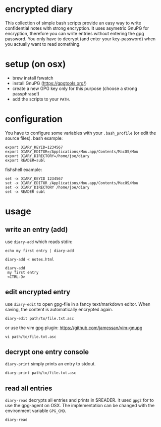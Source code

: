 # encrypted diary 
This collection of simple bash scripts provide an easy way to write  confidential notes with strong encryption. It uses asymetric GnuPG for encryption,  therefore you can write entries without entering the gpg password. You only have to decrypt (and enter your key-password) when you actually want to read something. 


# setup (on osx)
 * brew install fswatch 
 * install GnuPG  (https://gpgtools.org/)
 * create a new GPG key only for this purpose (choose a strong passphrase!)
 * add the scripts to your `PATH`. 

# configuration 
You have to configure some variables with your ``.bash_profile`` (or edit the source files). bash example: 

    export DIARY_KEYID=1234567
    export DIARY_EDITOR=/Applications/Mou.app/Contents/MacOS/Mou
    export DIARY_DIRECTORY=/home/joe/diary
    export READER=subl

fishshell example:

    set -x DIARY_KEYID 1234567
    set -x DIARY_EDITOR /Applications/Mou.app/Contents/MacOS/Mou
    set -x DIARY_DIRECTORY /home/joe/diary
    set -x READER subl

# usage 
## write an entry (add)
use ``diary-add`` which reads stdin: 

    echo my first entry | diary-add

    diary-add < notes.html
    
    diary-add
     my first entry
     <CTRL-D>

## edit encrypted entry
use ``diary-edit`` to open gpg-file in a fancy text/markdown editor. When saving, the content is automatically encrypted again. 

    diary-edit path/to/file.txt.asc

or use the vim gpg plugin: https://github.com/jamessan/vim-gnupg

    vi path/to/file.txt.asc

## decrypt one entry console
``diary-print`` simply prints an entry to stdout. 

    diary-print path/to/file.txt.asc

## read all entries
``diary-read`` decrypts all entries and prints in $READER. It used `gpg2` for to use the gpg-agent on OSX. The implementation can be changed with the environment variable `GPG_CMD`.

    diary-read


